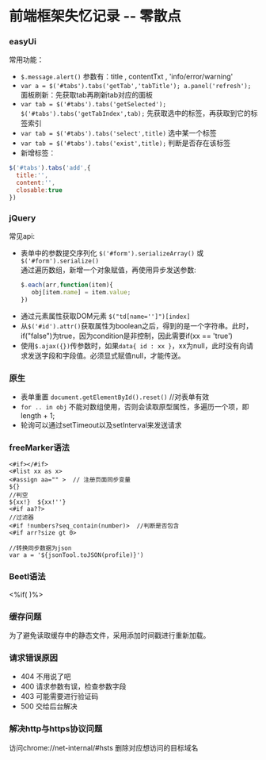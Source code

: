 # 前端框架失忆记录 -- 零散点 

### easyUi

常用功能：
* `$.message.alert()`  参数有：title , contentTxt , 'info/error/warning' 
* `var a = $('#tabs').tabs('getTab','tabTitle'); a.panel('refresh');`  面板刷新：先获取tab再刷新tab对应的面板
* `var tab = $('#tabs').tabs('getSelected');  $('#tabs').tabs('getTabIndex',tab);`  先获取选中的标签，再获取到它的标签索引
* `var tab = $('#tabs').tabs('select',title)`  选中某一个标签
* `var tab = $('#tabs').tabs('exist',title);`  判断是否存在该标签 
*  新增标签：
``` javascript
$('#tabs').tabs('add',{
  title:'',
  content:'',
  closable:true
})
```

### jQuery
常见api:
* 表单中的参数提交序列化 `$('#form').serializeArray()` 或 `$('#form').serialize()`  
通过遍历数组，新增一个对象赋值，再使用异步发送参数:
  ```javascript
  $.each(arr,function(item){
     obj[item.name] = item.value;
  })
  ```
* 通过元素属性获取DOM元素  `$("td[name='']")[index]` 
* 从`$('#id').attr()`获取属性为boolean之后，得到的是一个字符串。此时，if("false")为true，因为condition是非控制，因此需要if(xx == 'true')
* 使用`$.ajax({})`传参数时，如果`data{ id : xx }`，xx为null，此时没有向请求发送字段和字段值。必须显式赋值null，才能传送。 

### 原生
* 表单重置 `document.getElementById().reset()` //对表单有效
* `for .. in obj` 不能对数组使用，否则会读取原型属性，多遍历一个项，即length + 1;
* 轮询可以通过setTimeout以及setInterval来发送请求

### freeMarker语法
```
<#if></#if>
<#list xx as x>
<#assign aa="" >  // 注册页面同步变量
${}
//判空
${xx!}  ${xx!''}
<#if aa??>
//过滤器
<#if !numbers?seq_contain(number)>  //判断是否包含
<#if arr?size gt 0>

//转换同步数据为json
var a = '${jsonTool.toJSON(profile)}')
```


### Beetl语法
<%if( )%>


### 缓存问题
为了避免读取缓存中的静态文件，采用添加时间戳进行重新加载。

### 请求错误原因
* 404 不用说了吧
* 400 请求参数有误，检查参数字段
* 403 可能需要进行验证码
* 500 交给后台解决

### 解决http与https协议问题
访问chrome://net-internal/#hsts
删除对应想访问的目标域名


